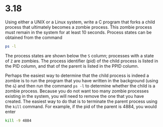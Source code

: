 # 3.18

Using either a UNIX or a Linux system, write a C program that forks a child process that ultimately becomes a zombie process. This zombie process must remain in the system for at least 10 seconds. Process states can be obtained from the command

```bash
ps -l
```

The process states are shown below the `S` column; processes with a state of `Z` are zombies. The process identifier (pid) of the child process is listed in the PID column, and that of the parent is listed in the PPID column.

Perhaps the easiest way to determine that the child process is indeed a zombie is to run the program that you have written in the background (using the `&`) and then run the command `ps -l` to determine whether the child is a zombie process. Because you do not want too many zombie processes existing in the system, you will need to remove the one that you have created. The easiest way to do that is to terminate the parent process using the `kill` command. For example, if the pid of the parent is 4884, you would enter

```bash
kill -9 4884
```